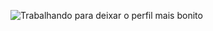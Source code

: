 ![Trabalhando para deixar o perfil mais bonito](https://miro.medium.com/max/1400/1*pVxCmIW9kV28plnkC9mpMA.jpeg)

<!--
**JeyZBreno/JeyZBreno** is a ✨ _special_ ✨ repository because its `README.md` (this file) appears on your GitHub profile.

Here are some ideas to get you started:

- 🔭 I’m currently working on ...
- 🌱 I’m currently learning ...
- 👯 I’m looking to collaborate on ...
- 🤔 I’m looking for help with ...
- 💬 Ask me about ...
- 📫 How to reach me: ...
- 😄 Pronouns: ...
- ⚡ Fun fact: ...
-->
